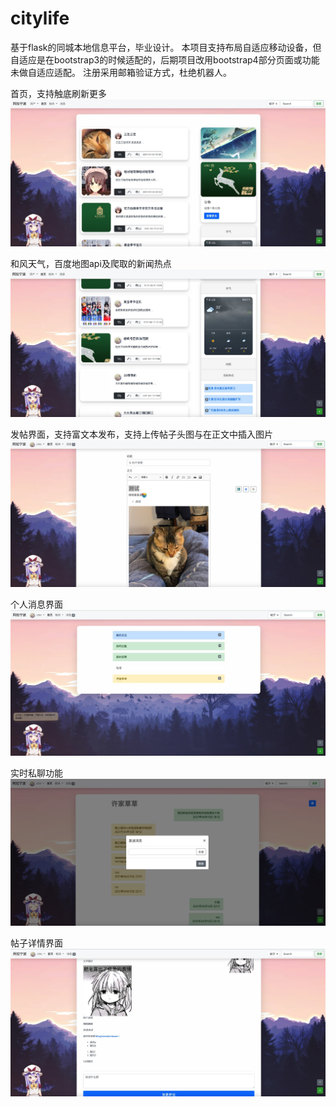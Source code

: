 # citylife
基于flask的同城本地信息平台，毕业设计。
本项目支持布局自适应移动设备，但自适应是在bootstrap3的时候适配的，后期项目改用bootstrap4部分页面或功能未做自适应适配。
注册采用邮箱验证方式，杜绝机器人。

首页，支持触底刷新更多
![Image text](https://github.com/chincccc/citylife/blob/main/pic/1.png)

和风天气，百度地图api及爬取的新闻热点
![Image text](https://github.com/chincccc/citylife/blob/main/pic/2.png)

发帖界面，支持富文本发布，支持上传帖子头图与在正文中插入图片
![Image text](https://github.com/chincccc/citylife/blob/main/pic/3.png)

个人消息界面
![Image text](https://github.com/chincccc/citylife/blob/main/pic/4.png)

实时私聊功能
![Image text](https://github.com/chincccc/citylife/blob/main/pic/5.png)

帖子详情界面
![Image text](https://github.com/chincccc/citylife/blob/main/pic/6.png)
